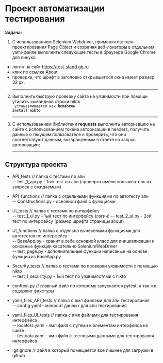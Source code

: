 # Проект автоматизации тестирования<br>
<b>Задача:</b><br>
1. С использованием Selenium Webdriver, применяя паттерн проектирования Page Object и сохраняя веб-локаторы в отдельном yaml-файле выполнить следующие тесты в браузере Google Chrome для линукс:
- логин на сайт https://test-stand.gb.ru
- клик по ссылке About
- проверка, что шрифт в заголовке открывшегося окна имеет размер 32 px.
<br><hr>
2. Выполнить быструю проверку сайта на уязвимости при помощи утилиты командной строки nikto<br>
<code> устанавливается как <b>homebrew install nikto</b> </code>
<br><hr>
3. С использованием библиотеки <b>requests</b> выполнить авторизацию на сайте с использованием токена авторизации в headers, получить данные о текущем пользователе и проверить, что они соответствуют данным, возвращенным в ответе на запрос авторизации;
<br><hr>

## Структура проекта
* API_tests // папка с тестами по апи<br>
-- test_1_api.py - 1ый тест по апи (проверка имени пользователя из запроса с ожидаемым)

* API_functions // папка с отдельными функциями по автотесту апи<br>
-- Constructions.py - основной файл с функциями 

* UI_tests // папка с тестами по интерфейсу<br>
-- test_1_ui.py - 1ый тест по интерфейсу (логин)
-- test_2_ui.py - 2ой тест по интерфейсу (размер шрифта страницы about)

* UI_functions // папка с отдельно вынесеными функциями для автотестов по интерфейсу<br>
-- BaseApp.py - хранит в себе основной класс для инициализации и основные функции касательно SeleniumWebDriver<br>
-- test_page.py - дополнительные функции написаные на основе функций из BaseApp.py

* Security_tests // папка с тестами по проверки уязвимости с помощью nikto<br>
-- test_1_security.py - 1ый тест по уязвимостями с nikto

* conftest.py // главный файл по которому запускается pytest, а так же содержит фикстуры<br>

* yaml_files_API_tests // папка с ямл файлами для апи тестирования<br>
-- config.yaml - монолит данных для апи тестирования

* yaml_files_UI_tests // папка с ямл файлами для тестирования интерфейса<br>
-- locators.yaml - ямл файл с путями к элементам интерфейса на сайте<br>
-- testdata.yaml - ямл файл с тестовыми данными для тестирования интерфейса

* .gitignore // файл в который помещается все лишнее для загрузки в github